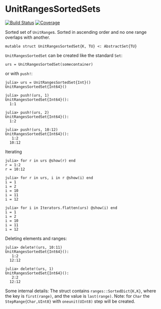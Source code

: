 # UnitRangesSortedSets

[![Build Status](https://github.com/denius/UnitRangesSortedSets.jl/actions/workflows/CI.yml/badge.svg?branch=main)](https://github.com/denius/UnitRangesSortedSets.jl/actions/workflows/CI.yml?query=branch%3Amain)
[![Coverage](https://codecov.io/gh/denius/UnitRangesSortedSets.jl/branch/main/graph/badge.svg)](https://codecov.io/gh/denius/UnitRangesSortedSets.jl)


Sorted set of `UnitRange`s. Sorted in ascending order and no one range overlaps with another.

    mutable struct UnitRangesSortedSet{K, TU} <: AbstractSet{TU}

`UnitRangesSortedSet` can be created like the standard `Set`:

    urs = UnitRangesSortedSet(somecontainer)

or with `push!`:

```julia-repl
julia> urs = UnitRangesSortedSet{Int}()
UnitRangesSortedSet{Int64}()

julia> push!(urs, 1)
UnitRangesSortedSet{Int64}():
  1:1

julia> push!(urs, 2)
UnitRangesSortedSet{Int64}():
  1:2

julia> push!(urs, 10:12)
UnitRangesSortedSet{Int64}():
   1:2
  10:12
```

Iterating

```julia-repl
julia> for r in urs @show(r) end
r = 1:2
r = 10:12

julia> for r in urs, i in r @show(i) end
i = 1
i = 2
i = 10
i = 11
i = 12

julia> for i in Iterators.flatten(urs) @show(i) end
i = 1
i = 2
i = 10
i = 11
i = 12
```

Deleting elements and ranges:
```julia-repl
julia> delete!(urs, 10:11)
UnitRangesSortedSet{Int64}():
   1:2
  12:12

julia> delete!(urs, 1)
UnitRangesSortedSet{Int64}():
   2:2
  12:12
```


Some internal details:
The struct contains `ranges::SortedDict{K,K}`, where the key is `first(range)`, and the value is `last(range)`.
Note: for `Char` the `StepRange{Char,UInt8}` with `oneunit(UInt8)` step will be created.
